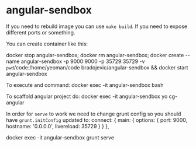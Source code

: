 # angular-sendbox

If you need to rebuild image you can use `make build`. If you need to expose different ports or something.

You can create container like this:

docker stop angular-sendbox; docker rm angular-sendbox; docker create --name angular-sendbox -p 9000:9000 -p 35729:35729 -v `pwd`/code:/home/yeoman/code bradojevic/angular-sendbox && docker start angular-sendbox

To execute and command:
  docker exec -it angular-sendbox bash

To scaffold angular project do:
  docker exec -it angular-sendbox yo cg-angular

In order for `serve` to work we need to change grunt config so you should have
`grunt.initConfig` updated to:
    connect: {
      main: {
        options: {
          port: 9000,
          hostname: '0.0.0.0',
          livereload: 35729
        }
      }
    },

docker exec -it angular-sendbox grunt serve
